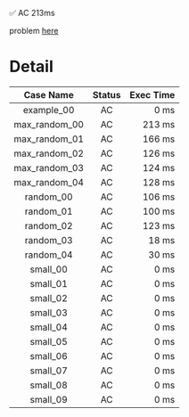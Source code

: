✅  AC  213ms

problem [here](https://judge.yosupo.jp/problem/point_add_range_sum)

# Detail

| Case Name | Status | Exec Time |
|:---------:|:------:|---------:|
| example_00 | AC | 0 ms |
| max_random_00 | AC | 213 ms |
| max_random_01 | AC | 166 ms |
| max_random_02 | AC | 126 ms |
| max_random_03 | AC | 124 ms |
| max_random_04 | AC | 128 ms |
| random_00 | AC | 106 ms |
| random_01 | AC | 100 ms |
| random_02 | AC | 123 ms |
| random_03 | AC | 18 ms |
| random_04 | AC | 30 ms |
| small_00 | AC | 0 ms |
| small_01 | AC | 0 ms |
| small_02 | AC | 0 ms |
| small_03 | AC | 0 ms |
| small_04 | AC | 0 ms |
| small_05 | AC | 0 ms |
| small_06 | AC | 0 ms |
| small_07 | AC | 0 ms |
| small_08 | AC | 0 ms |
| small_09 | AC | 0 ms |


